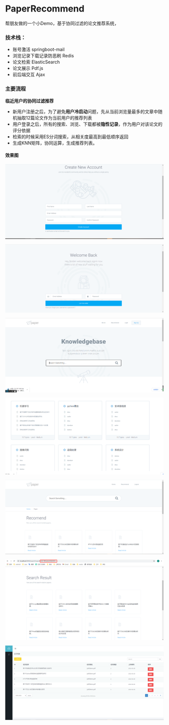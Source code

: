 # PaperRecommend
帮朋友做的一个小Demo，基于协同过滤的论文推荐系统，

### 技术栈：

- 账号激活 springboot-mail
- 浏览记录下载记录防恶刷 Redis
- 论文检索 ElasticSearch
- 论文展示 Pdf.js
- 前后端交互 Ajax

### 主要流程

**临近用户的协同过滤推荐**

- 新用户注册之后，为了避免**用户冷启动**问题，先从当前浏览量最多的文章中随机抽取12篇论文作为当前用户的推荐列表
- 用户登录之后，所有的搜索、浏览、下载都被**隐性记录**，作为用户对该论文的评分依据
- 检索的时候采用ES分词搜索，从相关度最高到最低顺序返回
- 生成KNN矩阵，协同运算，生成推荐列表。

#### 效果图

![](img/sample.png)

![](img/sample0.png)

![](img/sample1.png)

![](img/sample2.png)

![](img/sample3.png)

![](img/sample4.png)

![](img/sample5.png)